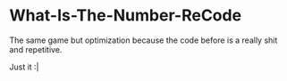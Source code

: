 # What-Is-The-Number-ReCode
The same game but optimization because the code before is a really shit and repetitive.







Just it :|

